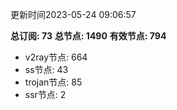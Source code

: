 更新时间2023-05-24 09:06:57

**总订阅: 73**
**总节点: 1490**
**有效节点: 794**
- v2ray节点: 664
- ss节点: 43
- trojan节点: 85
- ssr节点: 2

